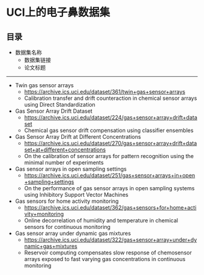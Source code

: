 # UCI上的电子鼻数据集

## 目录
- 数据集名称
  - 数据集链接
  - 论文标题

***
- Twin gas sensor arrays
  - https://archive.ics.uci.edu/dataset/361/twin+gas+sensor+arrays
  - Calibration transfer and drift counteraction in chemical sensor arrays using Direct Standardization
- Gas Sensor Array Drift Dataset
  - https://archive.ics.uci.edu/dataset/224/gas+sensor+array+drift+dataset
  - Chemical gas sensor drift compensation using classifier ensembles
- Gas Sensor Array Drift at Different Concentrations
  - https://archive.ics.uci.edu/dataset/270/gas+sensor+array+drift+dataset+at+different+concentrations
  - On the calibration of sensor arrays for pattern recognition using the minimal number of experiments
- Gas sensor arrays in open sampling settings
  - https://archive.ics.uci.edu/dataset/251/gas+sensor+arrays+in+open+sampling+settings
  - On the performance of gas sensor arrays in open sampling systems using Inhibitory Support Vector Machines
- Gas sensors for home activity monitoring
  - https://archive.ics.uci.edu/dataset/362/gas+sensors+for+home+activity+monitoring
  - Online decorrelation of humidity and temperature in chemical sensors for continuous monitoring
- Gas sensor array under dynamic gas mixtures
  - https://archive.ics.uci.edu/dataset/322/gas+sensor+array+under+dynamic+gas+mixtures
  - Reservoir computing compensates slow response of chemosensor arrays exposed to fast varying gas concentrations in continuous monitoring